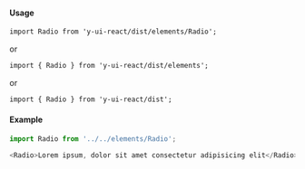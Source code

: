 #### Usage

```markdown
import Radio from 'y-ui-react/dist/elements/Radio';
```

or

```markdown
import { Radio } from 'y-ui-react/dist/elements';
```

or

```markdown
import { Radio } from 'y-ui-react/dist';
```

#### Example

```js
import Radio from '../../elements/Radio';

<Radio>Lorem ipsum, dolor sit amet consectetur adipisicing elit</Radio>;
```
